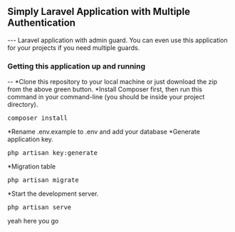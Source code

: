 
<h2><strong>Simply Laravel Application with Multiple Authentication</strong></h2>
---
Laravel application with admin guard. You can even use this application for your projects if you need multiple guards.


<h3>Getting this application up and running</h3>
--
*Clone this repository to your local machine or just download the zip from the above green button.
*Install Composer first, then run this command in your command-line (you should be inside your project directory).
<pre>composer install</pre>
*Rename .env.example to .env and add your database
*Generate application key.
<pre>php artisan key:generate</pre>
*Migration table
<pre>php artisan migrate</pre>
*Start the development server.
<pre>php artisan serve</pre>

yeah here you go



